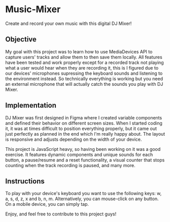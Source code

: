 # Music-Mixer
Create and record your own music with this digital DJ Mixer!

## Objective 
My goal with this project was to learn how to use MediaDevices API to capture users' tracks and allow them to then save them locally.
All features have been tested and work properly except for a recorded track not playing what a user would hear when they are recording it, this is I figured due to our devices' microphones supressing the keyboard sounds and listening to the environment instead. So technically everything is working but you need an external microphone that will actually catch the sounds you play with DJ Mixer.

## Implementation 
DJ Mixer was first designed in Figma where I created variable components and defined their behavior on different screen sizes. When I started coding it, it was at times difficult to position everything properly, but it came out just perfectly as planned in the end which I'm really happy about. The layout is responsive and adjusts depending on the width of your device. 

This project is JavaScript heavy, so having been working on it was a good exercise. It features dynamic components and unique sounds for each button, a pause/resume and a reset functionality, a visual counter that stops counting when the track recording is paused, and many more.

## Instructions 
To play with your device's keyboard you want to use the following keys: w, a, s, d, z, x and b, n, m. Alternatively, you can mouse-click on any button. On a mobile device, you can simply tap.

Enjoy, and feel free to contribute to this project guys!
